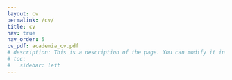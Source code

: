 ```yaml
---
layout: cv
permalink: /cv/
title: cv
nav: true
nav_order: 5
cv_pdf: academia_cv.pdf
# description: This is a description of the page. You can modify it in '_pages/cv.md'. You can also change or remove the top pdf download button.
# toc:
#   sidebar: left
---
```

